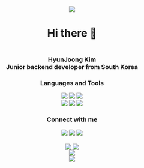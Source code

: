 <div align="center">
  <img src="https://capsule-render.vercel.app/api?type=waving&height=150&color=0:e0c3fc,100:8ec5fc&theme=">
</div>

<h1 align="center">Hi there 👋</h1>

<h3 align="center"> <br> HyunJoong Kim <br> Junior backend developer from South Korea</h3>

<div align="center">
  <h3 align="center">Languages and Tools</h3>
  <a><img src="https://img.shields.io/badge/Java-ED8B00?style=for-the-badge&logo=openjdk&logoColor=white" /></a>
  <a><img src="https://img.shields.io/badge/Spring-6DB33F?style=for-the-badge&logo=spring&logoColor=white" /></a>
  <a><img src="https://img.shields.io/badge/MySQL-005C84?style=for-the-badge&logo=mysql&logoColor=white" /></a><br>
  <a><img src="https://img.shields.io/badge/Amazon_AWS-FF9900?style=for-the-badge&logo=amazonaws&logoColor=white" /></a>
  <a><img src="https://img.shields.io/badge/GIT-E44C30?style=for-the-badge&logo=git&logoColor=white" /></a>
  <a><img src="https://img.shields.io/badge/GitHub_Actions-2088FF?style=for-the-badge&logo=github-actions&logoColor=white" /></a><br>
</div>

<div align="center">
  <h3>Connect with me</h3>
  <a href="https://github.com/hjk0761"><img src="https://img.shields.io/badge/GitHub-100000?style=for-the-badge&logo=github&logoColor=white" /></a>
  <a href="mailto:hjk0761@gmail.com"><img src="https://img.shields.io/badge/Gmail-D14836?style=for-the-badge&logo=gmail&logoColor=white" /></a>
  <a href="mailto:hjk0761@naver.com"><img src="https://img.shields.io/badge/Naver-00C300?style=for-the-badge&logo=naver&logoColor=white"/></a>
</div>

<br>

<div align="center">
  <a href="https://github.com/anuraghazra/github-readme-stats"><img align="center" src="https://github-readme-stats.vercel.app/api?username=hjk0761" /></a>
  <a href="https://github.com/anuraghazra/github-readme-stats"><img align="center" src="https://github-readme-stats.vercel.app/api/top-langs/?username=hjk0761&langs_count=3"/></a>
</div>

<div align="center">
  <a href="https://solved.ac/hjk0761"><img src="http://mazassumnida.wtf/api/v2/generate_badge?boj=hjk0761" /></a>
</div>

<div align="center">
  <img src="https://capsule-render.vercel.app/api?type=waving&height=100&color=0:e0c3fc,100:8ec5fc&theme=&section=footer">
</div>
